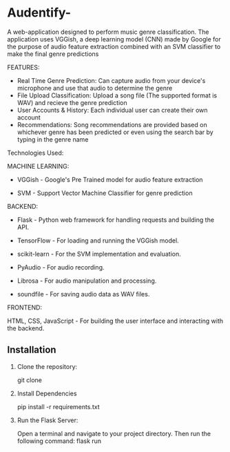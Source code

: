 # Audentify-
A web-application designed to perform music genre classification. The application uses VGGish, a deep learning model (CNN) made by Google for the purpose of audio feature extraction combined with an SVM classifier to make the final genre predictions

FEATURES:
- Real Time Genre Prediction: Can capture audio from your device's microphone and use that audio to determine the genre
- File Upload Classification: Upload a song file (The supported format is WAV) and recieve the genre prediction
- User Accounts & History: Each individual user can create their own account
- Recommendations: Song recommendations are provided based on whichever genre has been predicted or even using the search bar by typing in the genre name

Technologies Used:

MACHINE LEARNING:

- VGGish - Google's Pre Trained model for audio feature extraction

- SVM - Support Vector Machine Classifier for genre prediction

BACKEND:

- Flask - Python web framework for handling requests and building the API.

- TensorFlow - For loading and running the VGGish model.

- scikit-learn - For the SVM implementation and evaluation.

- PyAudio - For audio recording.

- Librosa - For audio manipulation and processing.

- soundfile - For saving audio data as WAV files.

FRONTEND:

HTML, CSS, JavaScript - For building the user interface and interacting with the backend.

## Installation

1. Clone the repository:

      git clone <your-repository-url>
   
2. Install Dependencies

      pip install -r requirements.txt 

3. Run the Flask Server:

      Open a terminal and navigate to your project directory. Then run the following command:
      flask run
